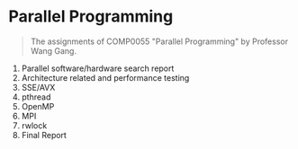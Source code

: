 # Parallel Programming
> The assignments of COMP0055 "Parallel Programming" by Professor Wang Gang.
1. Parallel software/hardware search report
2. Architecture related and performance testing
3. SSE/AVX
4. pthread
5. OpenMP
6. MPI
7. rwlock
8. Final Report